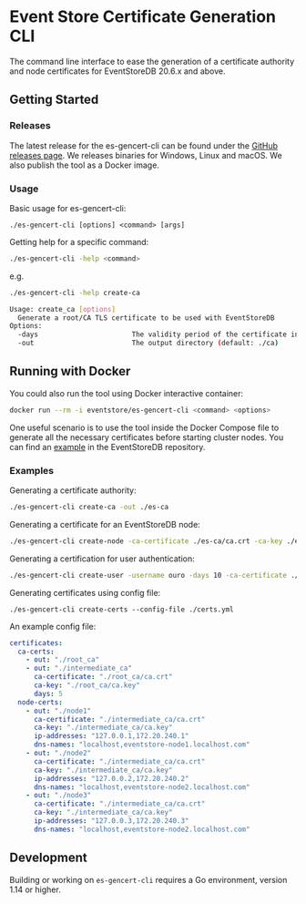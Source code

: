 # Event Store Certificate Generation CLI

The command line interface to ease the generation of a certificate authority and node certificates for EventStoreDB 20.6.x and above.

## Getting Started

### Releases
The latest release for the es-gencert-cli can be found under the [GitHub releases page](https://github.com/EventStore/es-gencert-cli/releases).
We releases binaries for Windows, Linux and macOS. We also publish the tool as a Docker image.

### Usage

Basic usage for es-gencert-cli:
```
./es-gencert-cli [options] <command> [args]
```

Getting help for a specific command:

```bash
./es-gencert-cli -help <command>
```
e.g.

```bash
./es-gencert-cli -help create-ca

Usage: create_ca [options]
  Generate a root/CA TLS certificate to be used with EventStoreDB
Options:
  -days                       The validity period of the certificate in days (default: 5 years)
  -out                        The output directory (default: ./ca)
```

## Running with Docker

You could also run the tool using Docker interactive container:

```bash
docker run --rm -i eventstore/es-gencert-cli <command> <options>
```

One useful scenario is to use the tool inside the Docker Compose file to generate all the necessary certificates before starting cluster nodes. You can find an [example](https://github.com/EventStore/EventStore/blob/master/docker-compose.yml) in the EventStoreDB repository.

### Examples

Generating a certificate authority:

```bash
./es-gencert-cli create-ca -out ./es-ca
```

Generating a certificate for an EventStoreDB node:

```bash
./es-gencert-cli create-node -ca-certificate ./es-ca/ca.crt -ca-key ./es-ca/ca.key -out ./node1 -ip-addresses 127.0.0.1,172.20.240.1 -dns-names localhost,eventstore-node1.localhost.com
```

Generating a certification for user authentication:

```bash
./es-gencert-cli create-user -username ouro -days 10 -ca-certificate ./es-ca/ca.crt -ca-key ./es-ca/ca.key 
```

Generating certificates using config file:
```
./es-gencert-cli create-certs --config-file ./certs.yml
```

An example config file:
```yaml
certificates:
  ca-certs:
    - out: "./root_ca"
    - out: "./intermediate_ca"
      ca-certificate: "./root_ca/ca.crt"
      ca-key: "./root_ca/ca.key"
      days: 5
  node-certs:
    - out: "./node1"
      ca-certificate: "./intermediate_ca/ca.crt"
      ca-key: "./intermediate_ca/ca.key"
      ip-addresses: "127.0.0.1,172.20.240.1"
      dns-names: "localhost,eventstore-node1.localhost.com"
    - out: "./node2"
      ca-certificate: "./intermediate_ca/ca.crt"
      ca-key: "./intermediate_ca/ca.key"
      ip-addresses: "127.0.0.2,172.20.240.2"
      dns-names: "localhost,eventstore-node2.localhost.com"
    - out: "./node3"
      ca-certificate: "./intermediate_ca/ca.crt"
      ca-key: "./intermediate_ca/ca.key"
      ip-addresses: "127.0.0.3,172.20.240.3"
      dns-names: "localhost,eventstore-node2.localhost.com"
```

## Development

Building or working on `es-gencert-cli` requires a Go environment, version 1.14 or higher.
